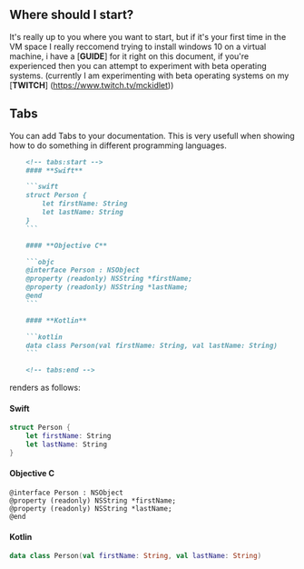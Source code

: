 Where should I start?
-----

It's really up to you where you want to start, but if it's your first time in the VM space I really reccomend trying to install windows 10 on a virtual machine, i have a [**GUIDE**] for it right on this document, if you're experienced then you can attempt to experiment with beta operating systems. (currently I am experimenting with beta operating systems on my [**TWITCH**] (https://www.twitch.tv/mckidlet))

Tabs
-----

You can add Tabs to your documentation. This is very usefull when showing how to do something in different programming languages.

```markdown
    <!-- tabs:start -->
    #### **Swift**

    ```swift
    struct Person {
        let firstName: String
        let lastName: String
    }
    ``` 

    #### **Objective C**

    ```objc
    @interface Person : NSObject
    @property (readonly) NSString *firstName;
    @property (readonly) NSString *lastName;
    @end
    ```

    #### **Kotlin**

    ```kotlin
    data class Person(val firstName: String, val lastName: String)
    ```

    <!-- tabs:end -->
```

renders as follows:

<!-- tabs:start -->
#### **Swift**

```swift
struct Person {
    let firstName: String
    let lastName: String
}
``` 

#### **Objective C**

```objc
@interface Person : NSObject
@property (readonly) NSString *firstName;
@property (readonly) NSString *lastName;
@end
```

#### **Kotlin**

```kotlin
data class Person(val firstName: String, val lastName: String)
```

<!-- tabs:end -->
